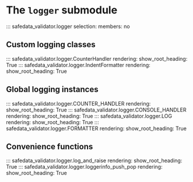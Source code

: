 # The `logger` submodule

::: safedata_validator.logger
    selection:
      members: no

## Custom logging classes

::: safedata_validator.logger.CounterHandler
    rendering:
        show_root_heading: True
::: safedata_validator.logger.IndentFormatter
    rendering:
        show_root_heading: True

## Global logging instances

::: safedata_validator.logger.COUNTER_HANDLER
    rendering:
        show_root_heading: True
::: safedata_validator.logger.CONSOLE_HANDLER
    rendering:
        show_root_heading: True
::: safedata_validator.logger.LOG
    rendering:
        show_root_heading: True
::: safedata_validator.logger.FORMATTER
    rendering:
        show_root_heading: True

## Convenience functions

::: safedata_validator.logger.log_and_raise
    rendering:
        show_root_heading: True
::: safedata_validator.logger.loggerinfo_push_pop
    rendering:
        show_root_heading: True
